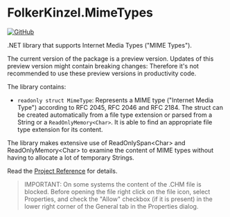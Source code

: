 # FolkerKinzel.MimeTypes
[![GitHub](https://img.shields.io/github/license/FolkerKinzel/MimeTypes)](https://github.com/FolkerKinzel/MimeTypes/blob/master/LICENSE)

.NET library that supports Internet Media Types ("MIME Types"). 

The current version of the package is a preview version. Updates of this preview version might contain breaking changes: Therefore it's not recommended to use these preview versions in productivity code.

The library contains:
* `readonly struct MimeType`: Represents a MIME type ("Internet Media Type") according to RFC 2045, RFC 2046 and RFC 2184. The struct can be created automatically from a file type extension or parsed from a String or a `ReadOnlyMemory<Char>`. It is able to find an appropriate file type extension for its content.

The library makes extensive use of ReadOnlySpan&lt;Char&gt; and ReadOnlyMemory&lt;Char&gt; to examine the content of MIME types without having to allocate a lot of temporary Strings.

Read the [Project Reference](https://github.com/FolkerKinzel/MimeTypes/blob/master/ProjectReference/1.0.0-alpha.1/FolkerKinzel.MimeTypes.Reference.en.chm) for details.

> IMPORTANT: On some systems the content of the .CHM file is blocked. Before opening the file right click on the file icon, select Properties, and check the "Allow" checkbox (if it is present) in the lower right corner of the General tab in the Properties dialog.


